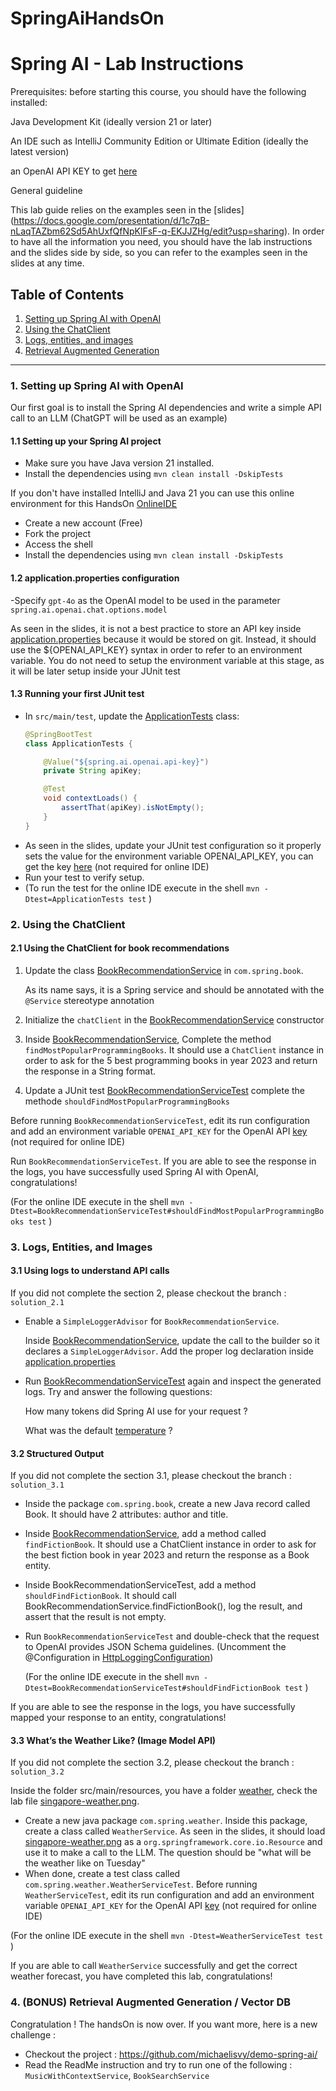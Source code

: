 # SpringAiHandsOn

# Spring AI - Lab Instructions

Prerequisites: before starting this course, you should have the following installed:

Java Development Kit (ideally version 21 or later)

An IDE such as IntelliJ Community Edition or Ultimate Edition (ideally the latest version)

an OpenAI API KEY to get [here]( https://ctxt.io/2/AAB4vv0pEA)

General guideline

This lab guide relies on the examples seen in the [slides] (https://docs.google.com/presentation/d/1c7qB-nLaqTAZbm62Sd5AhUxfQfNpKlFsF-q-EKJJZHg/edit?usp=sharing). 
In order to have all the information you need, you should have the lab instructions and the slides side by side, so you can refer to the examples seen in the slides at any time.



## Table of Contents

1. [Setting up Spring AI with OpenAI](#setting-up-spring-ai-with-openai)
2. [Using the ChatClient](#using-the-chatclient)
3. [Logs, entities, and images](#logs-entities-and-images)
4. [Retrieval Augmented Generation](#retrieval-augmented-generation)

---

### 1. Setting up Spring AI with OpenAI

Our first goal is to install the Spring AI dependencies and write a simple API call to an LLM (ChatGPT will be used as an example)

#### 1.1 Setting up your Spring AI project
- Make sure you have Java version 21 installed.
- Install the dependencies using `mvn clean install -DskipTests`

If you don't have installed IntelliJ and Java 21 you can use this online environment for this HandsOn [OnlineIDE](https://replit.com/@puls972/SpringAiHandsOn)
- Create a new account (Free)
- Fork the project 
- Access the shell 
- Install the dependencies using `mvn clean install -DskipTests`

#### 1.2 application.properties configuration
-Specify `gpt-4o` as the OpenAI model to be used in the parameter `spring.ai.openai.chat.options.model`

As seen in the slides, it is not a best practice to store an API key inside [application.properties](src/main/resources/application.properties) because it would be stored on git.
Instead, it should use the ${OPENAI_API_KEY} syntax in order to refer to an environment variable.
You do not need to setup the environment variable at this stage, as it will be later setup inside your JUnit test

#### 1.3 Running your first JUnit test
- In `src/main/test`, update the [ApplicationTests](src/test/java/com/spring/ApplicationTests.java) class:
  ```java
  @SpringBootTest
  class ApplicationTests {

      @Value("${spring.ai.openai.api-key}")
      private String apiKey;

      @Test
      void contextLoads() {
          assertThat(apiKey).isNotEmpty();
      }
  }
  ```
- As seen in the slides, update your JUnit test configuration so it properly sets the value for the environment variable OPENAI_API_KEY, you can get the key [here]( https://ctxt.io/2/AAB4vv0pEA) (not required for online IDE)
- Run your test to verify setup. 
- (To run the test for the online IDE execute in the shell `mvn -Dtest=ApplicationTests test` )

### 2. Using the ChatClient

#### 2.1 Using the ChatClient for book recommendations
1. Update the class [BookRecommendationService](src/main/java/com/spring/book/BookRecommendationService.java)  in `com.spring.book`.
   
   As its name says, it is a Spring service and should be annotated with the `@Service` stereotype annotation

2. Initialize the `chatClient` in the [BookRecommendationService](src/main/java/com/spring/book/BookRecommendationService.java) constructor 

3. Inside [BookRecommendationService](src/main/java/com/spring/book/BookRecommendationService.java), Complete the method `findMostPopularProgrammingBooks`. It should use a `ChatClient` instance in order to ask for the 5 best programming books in year 2023 and return the response in a String format.

4. Update a JUnit test [BookRecommendationServiceTest](src/test/java/com/spring/book/BookRecommendationServiceTest.java) complete the methode `shouldFindMostPopularProgrammingBooks`

Before running `BookRecommendationServiceTest`, edit its run configuration and add an environment variable `OPENAI_API_KEY` for the OpenAI API [key]( https://ctxt.io/2/AAB4vv0pEA) (not required for online IDE)

Run `BookRecommendationServiceTest`. If you are able to see the response in the logs, you have successfully used Spring AI with OpenAI, congratulations!

(For the online IDE execute in the shell `mvn -Dtest=BookRecommendationServiceTest#shouldFindMostPopularProgrammingBooks test` )
### 3. Logs, Entities, and Images

#### 3.1 Using logs to understand API calls
If you did not complete the section 2, please checkout the branch : `solution_2.1`
- Enable a `SimpleLoggerAdvisor` for `BookRecommendationService`.
  
  Inside [BookRecommendationService](src/main/java/com/spring/book/BookRecommendationService.java), update the call to the builder so it declares a `SimpleLoggerAdvisor`. 
  Add the proper log declaration inside [application.properties](src/main/resources/application.properties)
- Run [BookRecommendationServiceTest](src/test/java/com/spring/book/BookRecommendationServiceTest.java) again and inspect the generated logs. Try and answer the following questions:
  
  How many tokens did Spring AI use for your request ? 
  
  What was the default [temperature](https://www.iguazio.com/glossary/llm-temperature/) ?

#### 3.2 Structured Output
If you did not complete the section 3.1, please checkout the branch : `solution_3.1`
- Inside the package `com.spring.book`, create a new Java record called Book. It should have 2 attributes: author and title.
- Inside [BookRecommendationService](src/main/java/com/spring/book/BookRecommendationService.java), add a method called `findFictionBook`. It should use a ChatClient instance in order to ask for the best fiction book in year 2023 and return the response as a Book entity.
- Inside BookRecommendationServiceTest, add a method `shouldFindFictionBook`. It should call BookRecommendationService.findFictionBook(), log the result, and assert that the result is not empty.
- Run `BookRecommendationServiceTest` and double-check that the request to OpenAI provides JSON Schema guidelines. (Uncomment the @Configuration in [HttpLoggingConfiguration](src/main/java/com/spring/config/HttpLoggingConfiguration.java))

  (For the online IDE execute in the shell `mvn -Dtest=BookRecommendationServiceTest#shouldFindFictionBook test` )

  
If you are able to see the response in the logs, you have successfully mapped your response to an entity, congratulations!


#### 3.3 What’s the Weather Like? (Image Model API)
If you did not complete the section 3.2, please checkout the branch : `solution_3.2`

Inside the folder src/main/resources, you have a folder [weather](src/main/resources/weather), check the lab file [singapore-weather.png](src/main/resources/weather/singapore-weather.png).
- Create a new java package `com.spring.weather`. Inside this package, create a class called `WeatherService`. As seen in the slides, it should load [singapore-weather.png](src/main/resources/weather/singapore-weather.png) as a `org.springframework.core.io.Resource` and use it to make a call to the LLM. The question should be "what will be the weather like on Tuesday"
- When done, create a test class called `com.spring.weather.WeatherServiceTest`.
  Before running `WeatherServiceTest`, edit its run configuration and add an environment variable `OPENAI_API_KEY` for the OpenAI API [key]( https://ctxt.io/2/AAB4vv0pEA) (not required for online IDE)
  
 (For the online IDE execute in the shell `mvn -Dtest=WeatherServiceTest test` )



If you are able to call `WeatherService` successfully and get the correct weather forecast, you have completed this lab, congratulations!

### 4. (BONUS) Retrieval Augmented Generation / Vector DB

Congratulation ! The handsOn is now over. If you want more, here is a new challenge :
- Checkout the project : https://github.com/michaelisvy/demo-spring-ai/
- Read the ReadMe instruction and try to run one of the following : `MusicWithContextService`, `BookSearchService`






